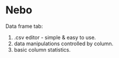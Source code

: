 # Nebo
Data frame tab:
1. .csv editor - simple & easy to use.
2. data manipulations controlled by column.
3. basic column statistics.



